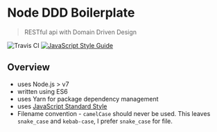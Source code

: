# Node DDD Boilerplate
> RESTful api with Domain Driven Design

![Travis CI](https://travis-ci.org/joshuaalpuerto/node-ddd-boilerplate.svg?branch=master)
[![JavaScript Style Guide](https://img.shields.io/badge/code_style-standard-brightgreen.svg)](https://standardjs.com)

## Overview

- uses Node.js > v7
- written using ES6
- uses Yarn for package dependency management
- uses [JavaScript Standard Style](http://standardjs.com/)
- Filename convention - `camelCase` should never be used. This leaves `snake_case` and `kebab-case`, I prefer `snake_case` for file.